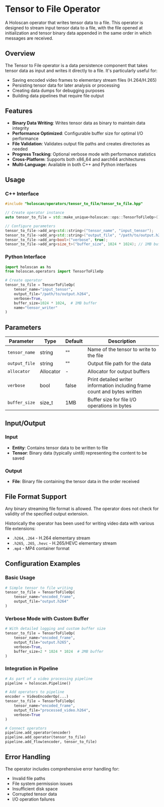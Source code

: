 # Tensor to File Operator

A Holoscan operator that writes tensor data to a file. This operator is designed to stream input tensor data to a file, with the file opened at initialization and tensor binary data appended in the same order in which messages are received.

## Overview

The Tensor to File operator is a data persistence component that takes tensor data as input and writes it directly to a file. It's particularly useful for:

- Saving encoded video frames to elementary stream files (H.264/H.265)
- Persisting tensor data for later analysis or processing
- Creating data dumps for debugging purposes
- Building data pipelines that require file output

## Features

- **Binary Data Writing**: Writes tensor data as binary to maintain data integrity
- **Performance Optimized**: Configurable buffer size for optimal I/O performance
- **File Validation**: Validates output file paths and creates directories as needed
- **Progress Tracking**: Optional verbose mode with performance statistics
- **Cross-Platform**: Supports both x86_64 and aarch64 architectures
- **Multi-Language**: Available in both C++ and Python interfaces

## Usage

### C++ Interface

```cpp
#include "holoscan/operators/tensor_to_file/tensor_to_file.hpp"

// Create operator instance
auto tensor_to_file = std::make_unique<holoscan::ops::TensorToFileOp>();

// Configure parameters
tensor_to_file->add_arg<std::string>("tensor_name", "input_tensor");
tensor_to_file->add_arg<std::string>("output_file", "/path/to/output.h264");
tensor_to_file->add_arg<bool>("verbose", true);
tensor_to_file->add_arg<size_t>("buffer_size", 1024 * 1024); // 1MB buffer
```

### Python Interface

```python
import holoscan as hs
from holoscan.operators import TensorToFileOp

# Create operator
tensor_to_file = TensorToFileOp(
    tensor_name="input_tensor",
    output_file="/path/to/output.h264",
    verbose=True,
    buffer_size=1024 * 1024,  # 1MB buffer
    name="tensor_writer"
)
```

## Parameters

| Parameter | Type | Default | Description |
|-----------|------|---------|-------------|
| `tensor_name` | string | "" | Name of the tensor to write to the file |
| `output_file` | string | "" | Output file path for the data |
| `allocator` | Allocator | - | Allocator for output buffers |
| `verbose` | bool | false | Print detailed writer information including frame count and bytes written |
| `buffer_size` | size_t | 1MB | Buffer size for file I/O operations in bytes |

## Input/Output

### Input

- **Entity**: Contains tensor data to be written to file
- **Tensor**: Binary data (typically uint8) representing the content to be saved

### Output

- **File**: Binary file containing the tensor data in the order received

## File Format Support

Any binary streaming file format is allowed. The operator does not check for validity of the specified output extension.

Historically the operator has been used for writing video data with various file extensions:

- `.h264`, `.264` - H.264 elementary stream
- `.h265`, `.265`, `.hevc` - H.265/HEVC elementary stream  
- `.mp4` - MP4 container format

## Configuration Examples

### Basic Usage

```python
# Simple tensor to file writing
tensor_to_file = TensorToFileOp(
    tensor_name="encoded_frame",
    output_file="output.h264"
)
```

### Verbose Mode with Custom Buffer

```python
# With detailed logging and custom buffer size
tensor_to_file = TensorToFileOp(
    tensor_name="encoded_frame",
    output_file="output.h265",
    verbose=True,
    buffer_size=2 * 1024 * 1024  # 2MB buffer
)
```

### Integration in Pipeline

```python
# As part of a video processing pipeline
pipeline = holoscan.Pipeline()

# Add operators to pipeline
encoder = VideoEncoderOp(...)
tensor_to_file = TensorToFileOp(
    tensor_name="encoded_frame",
    output_file="processed_video.h264",
    verbose=True
)

# Connect operators
pipeline.add_operator(encoder)
pipeline.add_operator(tensor_to_file)
pipeline.add_flow(encoder, tensor_to_file)
```

## Error Handling

The operator includes comprehensive error handling for:

- Invalid file paths
- File system permission issues
- Insufficient disk space
- Corrupted tensor data
- I/O operation failures
